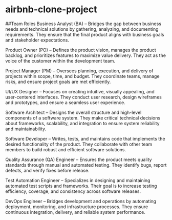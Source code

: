# airbnb-clone-project

##Team Roles
Business Analyst (BA) – Bridges the gap between business needs and technical solutions by gathering, analyzing, and documenting requirements. They ensure that the final product aligns with business goals and stakeholder expectations.

Product Owner (PO) – Defines the product vision, manages the product backlog, and prioritizes features to maximize value delivery. They act as the voice of the customer within the development team.

Project Manager (PM) – Oversees planning, execution, and delivery of projects within scope, time, and budget. They coordinate teams, manage risks, and ensure project goals are met efficiently.

UI/UX Designer – Focuses on creating intuitive, visually appealing, and user-centered interfaces. They conduct user research, design wireframes and prototypes, and ensure a seamless user experience.

Software Architect – Designs the overall structure and high-level components of a software system. They make critical technical decisions about frameworks, scalability, and integration to ensure system reliability and maintainability.

Software Developer – Writes, tests, and maintains code that implements the desired functionality of the product. They collaborate with other team members to build robust and efficient software solutions.

Quality Assurance (QA) Engineer – Ensures the product meets quality standards through manual and automated testing. They identify bugs, report defects, and verify fixes before release.

Test Automation Engineer – Specializes in designing and maintaining automated test scripts and frameworks. Their goal is to increase testing efficiency, coverage, and consistency across software releases.

DevOps Engineer – Bridges development and operations by automating deployment, monitoring, and infrastructure processes. They ensure continuous integration, delivery, and reliable system performance.

